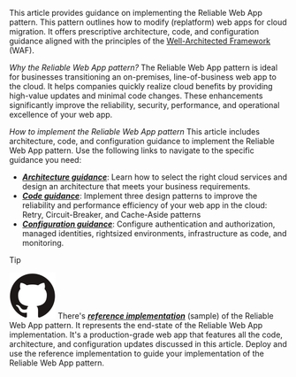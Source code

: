 This article provides guidance on implementing the Reliable Web App pattern. This pattern outlines how to modify (replatform) web apps for cloud migration. It offers prescriptive architecture, code, and configuration guidance aligned with the principles of the [Well-Architected Framework](/azure/well-architected/) (WAF).

*Why the Reliable Web App pattern?* The Reliable Web App pattern is ideal for businesses transitioning an on-premises, line-of-business web app to the cloud. It helps companies quickly realize cloud benefits by providing high-value updates and minimal code changes. These enhancements significantly improve the reliability, security, performance, and operational excellence of your web app.

*How to implement the Reliable Web App pattern* This article includes architecture, code, and configuration guidance to implement the Reliable Web App pattern. Use the following links to navigate to the specific guidance you need:

- [***Architecture guidance***](#architecture-guidance): Learn how to select the right cloud services and design an architecture that meets your business requirements.
- [***Code guidance***](#code-guidance): Implement three design patterns to improve the reliability and performance efficiency of your web app in the cloud: Retry, Circuit-Breaker, and Cache-Aside patterns
- [***Configuration guidance***](#configuration-guidance): Configure authentication and authorization, managed identities, rightsized environments, infrastructure as code, and monitoring.

> [!TIP]
> ![GitHub logo](../../../../../_images/github.svg) There's [***reference implementation***](reference-implementation) (sample) of the Reliable Web App pattern. It represents the end-state of the Reliable Web App implementation. It's a production-grade web app that features all the code, architecture, and configuration updates discussed in this article. Deploy and use the reference implementation to guide your implementation of the Reliable Web App pattern.